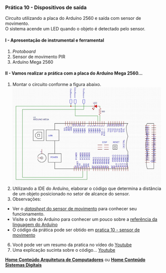 ### Prática 10 - Dispositivos de saída
Circuito utilizando a placa do Arduíno 2560 e saída com sensor de movimento.  
O sistema acende um LED quando o objeto é detectado pelo sensor.

#### I - Apresentação de instrumental e ferramental
1. *Protoboard*
2. Sensor de movimento PIR
3. Arduíno Mega 2560

#### II - Vamos realizar a prática com a placa do Arduíno Mega 2560...
1. Montar  o circuito conforme a figura abaixo.  
![Esquema de ligação sensor ultrassônico com Arduino](/arq_aulas/images/praticasensormovimento.jpg) 
3. Utilizando a IDE do Arduíno, elaborar o código que determina a distância de um objeto posicionado no setor de alcance do sensor.
4. Observações:  
- Ver o [*datasheet* do sensor de movimento](https://github.com/claytonjasilva/claytonjasilva.github.io/blob/main/arduino/datasheet_sensormovimento.md) para conhecer seu funcionamento.  
- Visite o site do Arduíno para conhecer um pouco sobre a [referência da linguagem do Arduíno](https://www.arduino.cc/reference/en/)  
- O código da prática pode ser obtido em [pratica 10 - sensor de movimento](https://github.com/claytonjasilva/prog_exemplos/blob/main/pratica_sensormovimento.ino)  
6. Você pode ver um resumo da pratica no vídeo do [Youtube](https://www.youtube.com/watch?v=17DMZC9p-jM)  
7. Uma explicação sucinta sobre o código... [Youtube](https://youtu.be/F5vX2qY2nHA)  

**[Home Conteúdo Arquitetura de Computadores](https://github.com/claytonjasilva/claytonjasilva.github.io/blob/main/arq_aulas.md)**  ou 
**[Home Conteúdo Sistemas Digitais](https://github.com/claytonjasilva/claytonjasilva.github.io/blob/main/sisdig_aulas.md)**   
